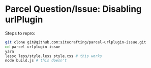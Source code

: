 # Parcel Question/Issue: Disabling urlPlugin

Steps to repro:

```bash
git clone git@github.com:sitecrafting/parcel-urlplugin-issue.git
cd parcel-urlplugin-issue
yarn
lessc less/style.less style.css # this works
node build.js # this doesn't
```
